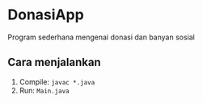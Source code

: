 # DonasiApp
Program sederhana mengenai donasi dan banyan sosial
## Cara menjalankan
1. Compile: `javac *.java`
2. Run: `Main.java`
